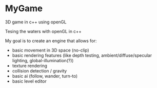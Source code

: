 # MyGame
3D game in c++ using openGL

Tesing the waters with openGL in c++

My goal is to create an engine that allows for:
  - basic movement in 3D space (no-clip)
  - basic rendering features (like depth testing, ambient/diffuse/specular lighting, global-illumination(?))
  - texture rendering
  - collision detection / gravity
  - basic ai (follow, wander, turn-to)
  - basic level editor
